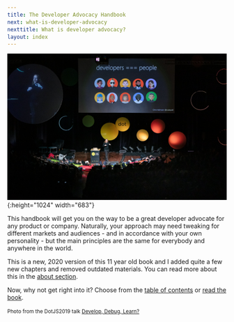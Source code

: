 ```yaml
---
title: The Developer Advocacy Handbook
next: what-is-developer-advocacy
nexttitle: What is developer advocacy?
layout: index
---
```

![Chris Heilmann presenting at dotjs 2019 with a slide saying developers are people](images/cover.jpg){:height="1024" width="683"}

This handbook will get you on the way to be a great developer advocate
for any product or company. Naturally, your approach may need tweaking for
different markets and audiences - and in accordance with your own
personality - but the main principles are the same for everybody and
anywhere in the world.

This is a new, 2020 version of this 11 year old book and I added quite a few new chapters and removed outdated materials. You can read more about this in the [about section](about).

Now, why not get right into it? Choose from the [table of contents](toc) or [read the book](what-is-developer-advocacy).

<small>Photo from the DotJS2019 talk [Develop, Debug, Learn?](https://www.youtube.com/watch?v=m4t7cLFksls)</small>
